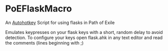 # PoEFlaskMacro
An [Autohotkey](https://www.autohotkey.com/) Script for using flasks in Path of Exile

Emulates keypresses on your flask keys with a short, random delay to avoid detection.
To configure your keys open flask.ahk in any text editor and read the comments (lines beginning with ;)

